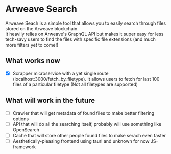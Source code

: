 # Arweave Search
Arweave Seach is a simple tool that allows you to easily search through files stored on the Arweave blockchain.  
It heavily relies on Arweave's GraphQL API but makes it super easy for less tech-savy users to find the files with specific file extensions (and much more filters yet to come!)

## What works now
- [x] Scrapper microservice with a yet single route (localhost:3000/fetch_by_filetype). It allows users to fetch for last 100 files of a particular filetype (Not all filetypes are supported)

## What will work in the future
- [ ] Crawler that will get metadata of found files to make better filtering options
- [ ] API that will do all the searching itself, probably will use something like OpenSearch 
- [ ] Cache that will store other people found files to make serach even faster
- [ ] Aesthetically-pleasing frontend using tauri and unknown for now JS-framework
